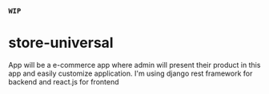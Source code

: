### ```WIP```
# store-universal
App will be a e-commerce app where admin will present their product in this app and easily customize application. 
I'm using django rest framework for backend and react.js for frontend
  